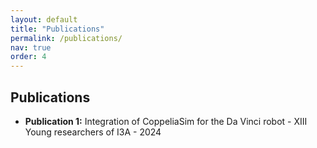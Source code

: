 ```yaml
---
layout: default
title: "Publications"
permalink: /publications/
nav: true
order: 4
---
```


<div class="home-section">
  <div class="right-columns">
   <div class="publications-column">
      <h2>Publications</h2>
      <ul>
        <li><strong>Publication 1:</strong> Integration of CoppeliaSim for the Da Vinci robot - XIII Young researchers of I3A - 2024</li>
      </ul>
      <p><object data="{{ 'assets/files/poster.pdf' | relative_url }}" height="100%" width="100%"></object></p>
    </div>
  </div>
</div>
